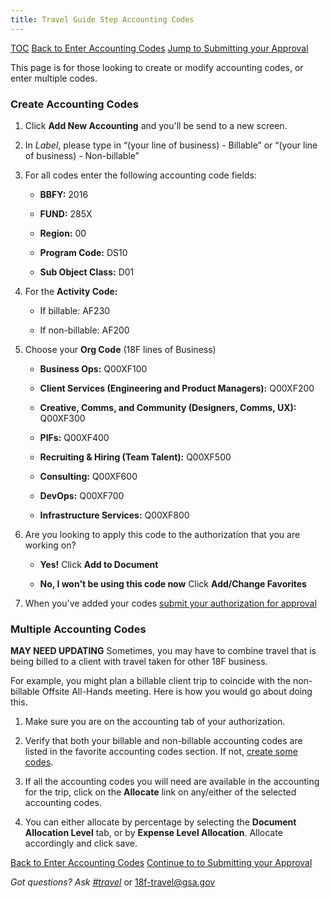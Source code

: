 ```yaml
---
title: Travel Guide Step Accounting Codes
---
```


[TOC](/travel-guide-table-of-contents)
[Back to Enter Accounting Codes](/travel-guide-3-approval/#iii-enter-accounting-codes)
[Jump to Submitting your Approval](/travel-guide-3-approval/#iv-submit-authorization-for-approval)

This page is for those looking to create or modify accounting codes, or enter multiple codes.

### Create Accounting Codes

1. Click **Add New Accounting** and you'll be send to a new screen.

2. In *Label*, please type in “(your line of business) - Billable” or “(your line of business) - Non-billable”

3. For all codes enter the following accounting code fields:

    * **BBFY:** 2016

    * **FUND:** 285X

    * **Region:** 00

    * **Program Code:** DS10

    * **Sub Object Class:** D01

4. For the **Activity Code:**

    * If billable: AF230

    * If non-billable: AF200

5. Choose your **Org Code** (18F lines of Business)
    * **Business Ops:** Q00XF100

    * **Client Services (Engineering and Product Managers):** Q00XF200

    * **Creative, Comms, and Community (Designers, Comms, UX):** Q00XF300

    * **PIFs:** Q00XF400

    * **Recruiting & Hiring (Team Talent):** Q00XF500

    * **Consulting:** Q00XF600

    * **DevOps:** Q00XF700

    * **Infrastructure Services:** Q00XF800

6. Are you looking to apply this code to the authorization that you are working on?
    * **Yes!** Click **Add to Document**

    * **No, I won't be using this code now** Click **Add/Change Favorites**

7. When you've added your codes [submit your authorization for approval](/travel-guide-3-approval/#iv-submit-authorization-for-approval)

### Multiple Accounting Codes
**MAY NEED UPDATING**
Sometimes, you may have to combine travel that is being billed to a client with travel taken for other 18F business.

For example, you might plan a billable client trip to coincide with the non-billable Offsite All-Hands meeting. Here is how you would go about doing this.

1. Make sure you are on the accounting tab of your authorization.

2. Verify that both your billable and non-billable accounting codes are listed in the favorite accounting codes section. If not, [create some codes](#create-accounting-codes).

3. If all the accounting codes you will need are available in the accounting for the trip, click on the **Allocate** link on any/either of the selected accounting codes.

4. You can either allocate by percentage by selecting the **Document Allocation Level** tab, or by **Expense Level Allocation**. Allocate accordingly and click save.

[Back to Enter Accounting Codes](/travel-guide-3-approval/#iii-enter-accounting-codes)
[Continue to to Submitting your Approval](/travel-guide-3-approval/#iv-submit-authorization-for-approval)




*Got questions? Ask [#travel](https://gsa-tts.slack.com/messages/travel)* or [18f-travel@gsa.gov](mailto:18f-travel@gsa.gov)
